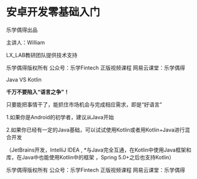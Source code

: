 # **安卓开发零基础入门**

乐学偶得出品

主讲人：William

LX_LAB教研团队提供技术支持

乐学偶得版权所有  公众号：乐学Fintech  正版视频课程 网易云课堂：乐学偶得



Java  VS Kotlin

**千万不要陷入“语言之争”！**

只要能把事情干了，能抓住市场机会与完成相应需求，即是“好语言”



1.如果你是Android的初学者，建议从Java开始

2.如果你已经有一定的Java基础，可以试试使用Kotlin或者用Kotlin+Java进行混合开发

（JetBrains开发，IntelliJ IDEA , *与Java完全互通，在Kotlin中使用Java框架和库，在Java中也能使用Kotlin中的框架 ，Spring 5.0+之后也支持Kotlin）









乐学偶得版权所有  公众号：乐学Fintech  正版视频课程 网易云课堂：乐学偶得
